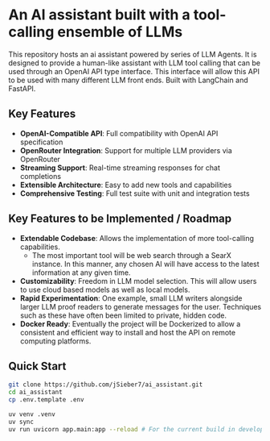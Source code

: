 # An AI assistant built with a tool-calling ensemble of LLMs

This repository hosts an ai assistant powered by series of LLM Agents. It is designed to provide a human-like assistant with LLM tool calling that can be used through an OpenAI API type interface. This interface will allow this API to be used with many different LLM front ends. Built with LangChain and FastAPI.

## Key Features
* **OpenAI-Compatible API**: Full compatibility with OpenAI API specification
* **OpenRouter Integration**: Support for multiple LLM providers via OpenRouter
* **Streaming Support**: Real-time streaming responses for chat completions
* **Extensible Architecture**: Easy to add new tools and capabilities
* **Comprehensive Testing**: Full test suite with unit and integration tests

## Key Features to be Implemented / Roadmap
* **Extendable Codebase**: Allows the implementation of more tool-calling capabilities.
  * The most important tool will be web search through a SearX instance. In this manner, any chosen AI will have access to the latest information at any given time. 
* **Customizability**: Freedom in LLM model selection. This will allow users to use cloud based models as well as local models.
* **Rapid Experimentation**: One example, small LLM writers alongside larger LLM proof readers to generate messages for the user. Techniques such as these have often been limited to private, hidden code. 
* **Docker Ready**: Eventually the project will be Dockerized to allow a consistent and efficient way to install and host the API on remote computing platforms.


## Quick Start
```bash
git clone https://github.com/jSieber7/ai_assistant.git
cd ai_assistant
cp .env.template .env

uv venv .venv
uv sync
uv run uvicorn app.main:app --reload # For the current build in development
```

